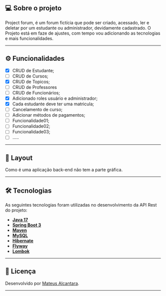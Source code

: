 ## 💻 Sobre o projeto

Project forum, é um forum fictícia que pode ser criado, acessado, ler e deletar por um estudante ou administrador, devidamente cadastrado. 
O Projeto está em faze de ajustes, com tempo vou adicionando as tecnologias e mais funcionalidades. 


---

## ⚙️ Funcionalidades

- [x] CRUD de Estudante;
- [ ] CRUD de Cursos;
- [x] CRUD de Topicos;
- [ ] CRUD de Professores
- [ ] CRUD de Funcionários;
- [x] Adicionado roles usuário e administrador; 
- [x] Cada estudante deve ter uma matricula;
- [ ] Cancelamento de curso;
- [ ] Adicionar métodos de pagamentos;
- [ ] Funcionalidade01;
- [ ] Funcionalidade02;
- [ ] Funcionalidade03;
- [ ] .....

---

## 🎨 Layout

Como é uma aplicação back-end não tem a parte gráfica.


---

## 🛠 Tecnologias

As seguintes tecnologias foram utilizadas no desenvolvimento da API Rest do projeto:

- **[Java 17](https://www.oracle.com/java)**
- **[Spring Boot 3](https://spring.io/projects/spring-boot)**
- **[Maven](https://maven.apache.org)**
- **[MySQL](https://www.mysql.com)**
- **[Hibernate](https://hibernate.org)**
- **[Flyway](https://flywaydb.org)**
- **[Lombok](https://projectlombok.org)**

---

## 📝 Licença

Desenvolvido por [Mateus Alcantara](https://www.linkedin.com/in/mateus-alcantara-7280b525b/).

---
